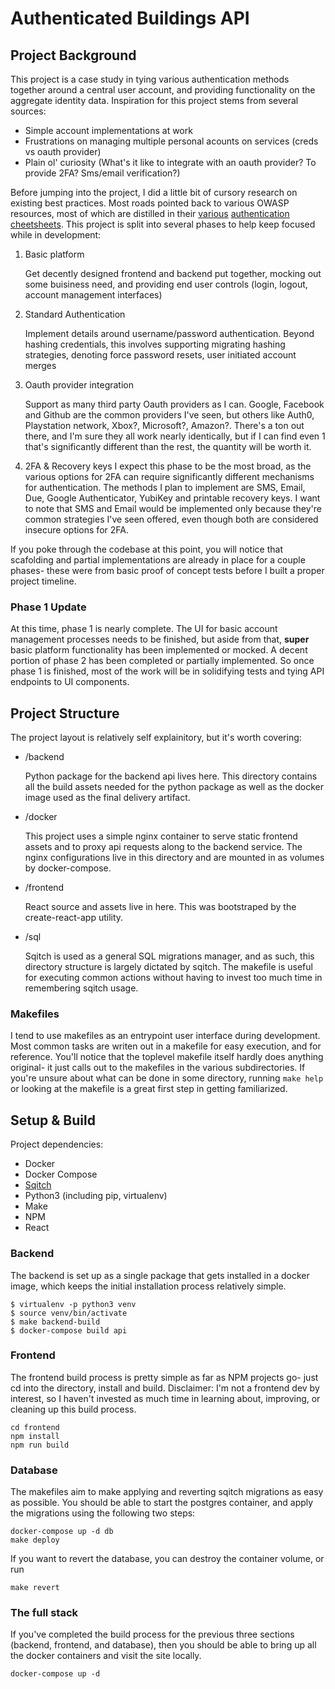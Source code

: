 
# Authenticated Buildings API

## Project Background

This project is a case study in tying various authentication methods together
around a central user account, and providing functionality on the aggregate
identity data. Inspiration for this project stems from several sources:

- Simple account implementations at work
- Frustrations on managing multiple personal acounts on services (creds vs oauth provider)
- Plain ol' curiosity (What's it like to integrate with an oauth provider? To provide 2FA? Sms/email verification?)

Before jumping into the project, I did a little bit of cursory research on
existing best practices. Most roads pointed back to various OWASP resources, most
of which are distilled in their
[various](https://github.com/OWASP/CheatSheetSeries/blob/master/cheatsheets/Forgot_Password_Cheat_Sheet.md)
[authentication](https://github.com/OWASP/CheatSheetSeries/blob/master/cheatsheets/Authentication_Cheat_Sheet.md)
[cheetsheets](https://github.com/OWASP/CheatSheetSeries/blob/master/cheatsheets/Password_Storage_Cheat_Sheet.md).
This project is split into several phases to help keep focused while in
development:

1. Basic platform

    Get decently designed frontend and backend put together, mocking out some
    buisiness need, and providing end user controls (login, logout, account
    management interfaces)

2. Standard Authentication

    Implement details around username/password authentication. Beyond hashing
    credentials, this involves supporting migrating hashing strategies, denoting
    force password resets, user initiated account merges

3. Oauth provider integration

    Support as many third party Oauth providers as I can. Google, Facebook and
    Github are the common providers I've seen, but others like Auth0, Playstation
    network, Xbox?, Microsoft?, Amazon?. There's a ton out there, and I'm sure
    they all work nearly identically, but if I can find even 1 that's significantly
    different than the rest, the quantity will be worth it.
4. 2FA & Recovery keys
    I expect this phase to be the most broad, as the various options for 2FA can
    require significantly different mechanisms for authentication. The methods I
    plan to implement are SMS, Email, Due, Google Authenticator, YubiKey and
    printable recovery keys. I want to note that SMS and Email would be implemented
    only because they're common strategies I've seen offered, even though both
    are considered insecure options for 2FA.

If you poke through the codebase at this point, you will notice that scafolding
and partial implementations are already in place for a couple phases- these were
from basic proof of concept tests before I built a proper project timeline.

### Phase 1 Update

At this time, phase 1 is nearly complete. The UI for basic account management
processes needs to be finished, but aside from that, **super** basic platform
functionality has been implemented or mocked. A decent portion of phase 2 has
been completed or partially implemented. So once phase 1 is finished, most of the
work will be in solidifying tests and tying API endpoints to UI components.

## Project Structure

The project layout is relatively self explainitory, but it's worth covering:

- /backend

    Python package for the backend api lives here. This directory contains all
    the build assets needed for the python package as well as the docker image
    used as the final delivery artifact.

- /docker

    This project uses a simple nginx container to serve static frontend assets
    and to proxy api requests along to the backend service. The nginx
    configurations live in this directory and are mounted in as volumes by
    docker-compose.

- /frontend

    React source and assets live in here. This was bootstraped by the create-react-app
    utility.

- /sql

    Sqitch is used as a general SQL migrations manager, and as such, this directory
    structure is largely dictated by sqitch. The makefile is useful for executing
    common actions without having to invest too much time in remembering sqitch
    usage.

### Makefiles

I tend to use makefiles as an entrypoint user interface during development. Most
common tasks are writen out in a makefile for easy execution, and for reference.
You'll notice that the toplevel makefile itself hardly does anything original- it
just calls out to the makefiles in the various subdirectories. If you're unsure
about what can be done in some directory, running `make help` or looking at the
makefile is a great first step in getting familiarized.

## Setup & Build

Project dependencies:
- Docker
- Docker Compose
- [Sqitch](https://sqitch.org/)
- Python3 (including pip, virtualenv)
- Make
- NPM
- React

### Backend

The backend is set up as a single package that gets installed in a docker image,
which keeps the initial installation process relatively simple.

```
$ virtualenv -p python3 venv
$ source venv/bin/activate
$ make backend-build
$ docker-compose build api
```

### Frontend

The frontend build process is pretty simple as far as NPM projects go- just cd
into the directory, install and build. Disclaimer: I'm not a frontend dev by
interest, so I haven't invested as much time in learning about, improving, or
cleaning up this build process.

```
cd frontend
npm install
npm run build
```

### Database

The makefiles aim to make applying and reverting sqitch migrations as easy as
possible. You should be able to start the postgres container, and apply the
migrations using the following two steps:

```
docker-compose up -d db
make deploy
```

If you want to revert the database, you can destroy the container volume, or run

```
make revert
```

### The full stack

If you've completed the build process for the previous three sections (backend,
frontend, and database), then you should be able to bring up all the docker
containers and visit the site locally.

```
docker-compose up -d
```
